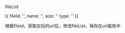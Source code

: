 ###

fileList

[{
  fileId: '',
  name: '',
  size: ''
  type: ''
}]

根据fileId，获取实际的url后，修改fileList，保存在url属性中





